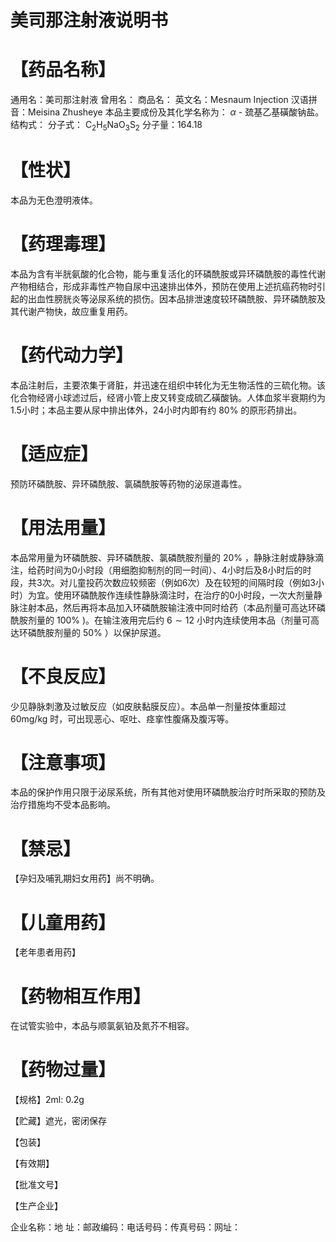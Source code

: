 # 美司那注射液说明书

# 【药品名称】

通用名：美司那注射液  曾用名：  商品名：  英文名：Mesnaum Injection  汉语拼音：Meisina Zhusheye  本品主要成份及其化学名称为： $\alpha$ - 巯基乙基磺酸钠盐。  结构式：  分子式： $\mathrm{C_2H_5NaO_3S_2}$   分子量：164.18

# 【性状】

本品为无色澄明液体。

# 【药理毒理】

本品为含有半胱氨酸的化合物，能与重复活化的环磷酰胺或异环磷酰胺的毒性代谢产物相结合，形成非毒性产物自尿中迅速排出体外，预防在使用上述抗癌药物时引起的出血性膀胱炎等泌尿系统的损伤。因本品排泄速度较环磷酰胺、异环磷酰胺及其代谢产物快，故应重复用药。

# 【药代动力学】

本品注射后，主要浓集于肾脏，并迅速在组织中转化为无生物活性的三硫化物。该化合物经肾小球滤过后，经肾小管上皮又转变成硫乙磺酸钠。人体血浆半衰期约为1.5小时；本品主要从尿中排出体外，24小时内即有约  $80\%$  的原形药排出。

# 【适应症】

预防环磷酰胺、异环磷酰胺、氯磷酰胺等药物的泌尿道毒性。

# 【用法用量】

本品常用量为环磷酰胺、异环磷酰胺、氯磷酰胺剂量的  $20\%$  ，静脉注射或静脉滴注，给药时间为0小时段（用细胞抑制剂的同一时间）、4小时后及8小时后的时段，共3次。对儿童投药次数应较频密（例如6次）及在较短的间隔时段（例如3小时）为宜。使用环磷酰胺作连续性静脉滴注时，在治疗的0小时段，一次大剂量静脉注射本品，然后再将本品加入环磷酰胺输注液中同时给药（本品剂量可高达环磷酰胺剂量的  $100\%$  )。在输注液用完后约  $6\sim 12$  小时内连续使用本品（剂量可高达环磷酰胺剂量的  $50\%$  ）以保护尿道。

# 【不良反应】

少见静脉刺激及过敏反应（如皮肤黏膜反应）。本品单一剂量按体重超过  $60\mathrm{mg / kg}$  时，可出现恶心、呕吐、痉挛性腹痛及腹泻等。

# 【注意事项】

本品的保护作用只限于泌尿系统，所有其他对使用环磷酰胺治疗时所采取的预防及治疗措施均不受本品影响。

# 【禁忌】

【孕妇及哺乳期妇女用药】尚不明确。

# 【儿童用药】

【老年患者用药】

# 【药物相互作用】

在试管实验中，本品与顺氯氨铂及氮芥不相容。

# 【药物过量】

【规格】2ml: 0.2g

【贮藏】遮光，密闭保存

【包装】

【有效期】

【批准文号】

【生产企业】

企业名称：地 址：邮政编码：电话号码：传真号码：网址：